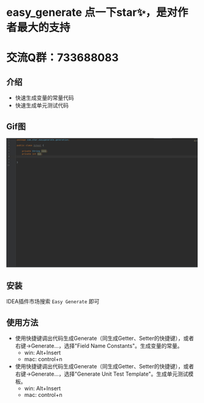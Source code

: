 # easy_generate 点一下star✨，是对作者最大的支持 
# 交流Q群：733688083

## 介绍
- 快速生成变量的常量代码
- 快速生成单元测试代码

## Gif图
![说明](./doc/1.gif)

## 安装
IDEA插件市场搜索 `Easy Generate` 即可

## 使用方法
- 使用快捷键调出代码生成Generate（同生成Getter、Setter的快捷键），或者 右键->Generate...，选择"Field Name Constants"。生成变量的常量。
    - win: Alt+Insert
    - mac: control+n
- 使用快捷键调出代码生成Generate（同生成Getter、Setter的快捷键），或者 右键->Generate...，选择"Generate Unit Test Template"。生成单元测试模板。
    - win: Alt+Insert
    - mac: control+n

